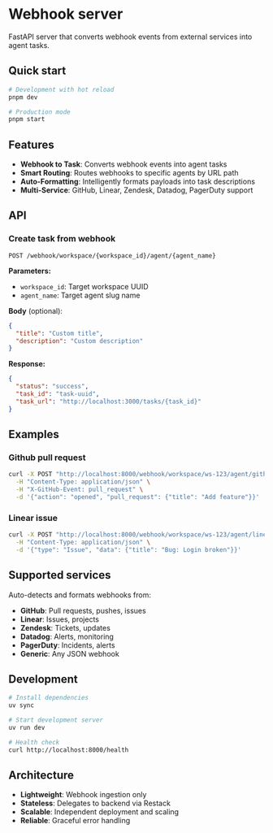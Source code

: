 # Webhook server

FastAPI server that converts webhook events from external services into agent tasks.

## Quick start

```bash
# Development with hot reload
pnpm dev

# Production mode
pnpm start
```

## Features

- **Webhook to Task**: Converts webhook events into agent tasks
- **Smart Routing**: Routes webhooks to specific agents by URL path
- **Auto-Formatting**: Intelligently formats payloads into task descriptions
- **Multi-Service**: GitHub, Linear, Zendesk, Datadog, PagerDuty support

## API

### Create task from webhook
```
POST /webhook/workspace/{workspace_id}/agent/{agent_name}
```

**Parameters:**
- `workspace_id`: Target workspace UUID
- `agent_name`: Target agent slug name

**Body** (optional):
```json
{
  "title": "Custom title",
  "description": "Custom description"  
}
```

**Response:**
```json
{
  "status": "success",
  "task_id": "task-uuid",
  "task_url": "http://localhost:3000/tasks/{task_id}"
}
```

## Examples

### Github pull request
```bash
curl -X POST "http://localhost:8000/webhook/workspace/ws-123/agent/github-pr" \
  -H "Content-Type: application/json" \
  -H "X-GitHub-Event: pull_request" \
  -d '{"action": "opened", "pull_request": {"title": "Add feature"}}'
```

### Linear issue  
```bash
curl -X POST "http://localhost:8000/webhook/workspace/ws-123/agent/linear-issues" \
  -H "Content-Type: application/json" \
  -d '{"type": "Issue", "data": {"title": "Bug: Login broken"}}'
```

## Supported services

Auto-detects and formats webhooks from:
- **GitHub**: Pull requests, pushes, issues
- **Linear**: Issues, projects  
- **Zendesk**: Tickets, updates
- **Datadog**: Alerts, monitoring
- **PagerDuty**: Incidents, alerts
- **Generic**: Any JSON webhook

## Development

```bash
# Install dependencies
uv sync

# Start development server
uv run dev

# Health check
curl http://localhost:8000/health
```

## Architecture

- **Lightweight**: Webhook ingestion only
- **Stateless**: Delegates to backend via Restack
- **Scalable**: Independent deployment and scaling
- **Reliable**: Graceful error handling
